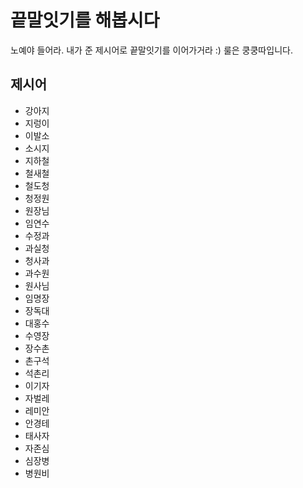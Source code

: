 # 끝말잇기를 해봅시다
노예야 들어라. 내가 준 제시어로 끝말잇기를 이어가거라 :)
룰은 쿵쿵따입니다.

## 제시어
- 강아지
- 지렁이
- 이발소
- 소시지
- 지하철
- 철새철
- 철도청
- 청정원
- 원장님
- 임연수
- 수정과
- 과실청
- 청사과
- 과수원
- 원사님
- 임명장
- 장독대
- 대홍수
- 수영장
- 장수촌
- 촌구석
- 석촌리
- 이기자
- 자벌레
- 레미안
- 안경테
- 태사자
- 자존심
- 심장병
- 병원비